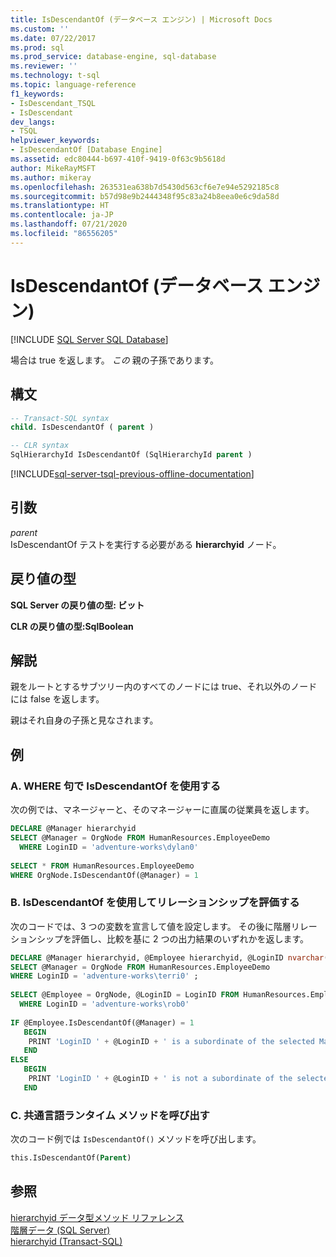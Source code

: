 ```yaml
---
title: IsDescendantOf (データベース エンジン) | Microsoft Docs
ms.custom: ''
ms.date: 07/22/2017
ms.prod: sql
ms.prod_service: database-engine, sql-database
ms.reviewer: ''
ms.technology: t-sql
ms.topic: language-reference
f1_keywords:
- IsDescendant_TSQL
- IsDescendant
dev_langs:
- TSQL
helpviewer_keywords:
- IsDescendantOf [Database Engine]
ms.assetid: edc80444-b697-410f-9419-0f63c9b5618d
author: MikeRayMSFT
ms.author: mikeray
ms.openlocfilehash: 263531ea638b7d5430d563cf6e7e94e5292185c8
ms.sourcegitcommit: b57d98e9b2444348f95c83a24b8eea0e6c9da58d
ms.translationtype: HT
ms.contentlocale: ja-JP
ms.lasthandoff: 07/21/2020
ms.locfileid: "86556205"
---
```

# <a name="isdescendantof-database-engine"></a>IsDescendantOf (データベース エンジン)
[!INCLUDE [SQL Server SQL Database](../../includes/applies-to-version/sql-asdb.md)]

場合は true を返します。 *この* 親の子孫であります。
  
## <a name="syntax"></a>構文  
  
```sql
-- Transact-SQL syntax  
child. IsDescendantOf ( parent )  
```  
  
```sql
-- CLR syntax  
SqlHierarchyId IsDescendantOf (SqlHierarchyId parent )  
```  

[!INCLUDE[sql-server-tsql-previous-offline-documentation](../../includes/sql-server-tsql-previous-offline-documentation.md)]

## <a name="arguments"></a>引数
*parent*  
IsDescendantOf テストを実行する必要がある **hierarchyid** ノード。
  
## <a name="return-types"></a>戻り値の型  
**SQL Server の戻り値の型: ビット**
  
**CLR の戻り値の型:SqlBoolean**
  
## <a name="remarks"></a>解説  
親をルートとするサブツリー内のすべてのノードには true、それ以外のノードには false を返します。
  
親はそれ自身の子孫と見なされます。
  
## <a name="examples"></a>例  
  
### <a name="a-using-isdescendantof-in-a-where-clause"></a>A. WHERE 句で IsDescendantOf を使用する  
次の例では、マネージャーと、そのマネージャーに直属の従業員を返します。
  
```sql
DECLARE @Manager hierarchyid  
SELECT @Manager = OrgNode FROM HumanResources.EmployeeDemo  
  WHERE LoginID = 'adventure-works\dylan0'  
  
SELECT * FROM HumanResources.EmployeeDemo  
WHERE OrgNode.IsDescendantOf(@Manager) = 1  
```  
  
### <a name="b-using-isdescendantof-to-evaluate-a-relationship"></a>B. IsDescendantOf を使用してリレーションシップを評価する  
次のコードでは、3 つの変数を宣言して値を設定します。 その後に階層リレーションシップを評価し、比較を基に 2 つの出力結果のいずれかを返します。
  
```sql
DECLARE @Manager hierarchyid, @Employee hierarchyid, @LoginID nvarchar(256)  
SELECT @Manager = OrgNode FROM HumanResources.EmployeeDemo  
WHERE LoginID = 'adventure-works\terri0' ;  
  
SELECT @Employee = OrgNode, @LoginID = LoginID FROM HumanResources.EmployeeDemo  
  WHERE LoginID = 'adventure-works\rob0'  
  
IF @Employee.IsDescendantOf(@Manager) = 1  
   BEGIN  
    PRINT 'LoginID ' + @LoginID + ' is a subordinate of the selected Manager.'  
   END  
ELSE  
   BEGIN  
    PRINT 'LoginID ' + @LoginID + ' is not a subordinate of the selected Manager.' ;  
   END  
```  
  
### <a name="c-calling-a-common-language-runtime-method"></a>C. 共通言語ランタイム メソッドを呼び出す  
次のコード例では `IsDescendantOf()` メソッドを呼び出します。
  
```sql
this.IsDescendantOf(Parent)  
```  
  
## <a name="see-also"></a>参照
[hierarchyid データ型メソッド リファレンス](https://msdn.microsoft.com/library/01a050f5-7580-4d5f-807c-7f11423cbb06)  
[階層データ (SQL Server)](../../relational-databases/hierarchical-data-sql-server.md)  
[hierarchyid &#40;Transact-SQL&#41;](../../t-sql/data-types/hierarchyid-data-type-method-reference.md)
  
  
